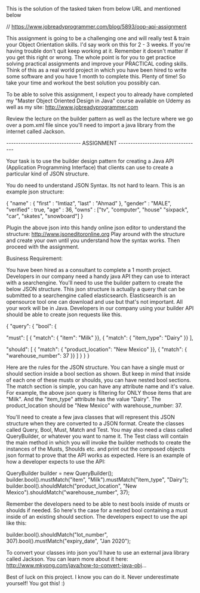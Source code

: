 This is the solution of the tasked taken from below URL and mentioned below

// https://www.jobreadyprogrammer.com/blog/5893/oop-api-assignment


This assignment is going to be a challenging one and will really test & train your Object Orientation skills. I'd say work on this for 2 - 3 weeks. If you're having trouble don't quit keep working at it. Remember it doesn't matter if you get this right or wrong. The whole point is for you to get practice solving practical assignments and improve your PRACTICAL coding skills. Think of this as a real world project in which you have been hired to write some software and you have 1 month to complete this. Plenty of time! So take your time and workout the best solution you possibly can.

To be able to solve this assignment, I expect you to already have completed my "Master Object Oriented Design in Java" course available on Udemy as well as my site: http://www.jobreadyprogrammer.com

Review the lecture on the builder pattern as well as the lecture where we go over a pom.xml file since you'll need to import a java library from the internet called Jackson.

------------------------------- ASSIGNMENT ----------------------------------

Your task is to use the builder design pattern for creating a Java API (Application Programming Interface) that clients can use to create a particular kind of JSON structure. 

You do need to understand JSON Syntax. Its not hard to learn. This is an example json structure:

{
"name" : { "first" : "Imtiaz", "last" : "Ahmad" },
"gender" : "MALE",
"verified" : true,
"age" : 36,
"owns" : ["tv", "computer", "house" "sixpack", "car", "skates", "snowboard"]
}

Plugin the above json into this handy online json editor to understand the structure: http://www.jsoneditoronline.org
Play around with the structure and create your own until you understand how the syntax works. 
Then proceed with the assignment.

Business Requirement:

You have been hired as a consultant to complete a 1 month project. Developers in our company need a handy java API they can use to interact with a searchengine. You'll need to use the builder pattern to create the below JSON structure. This json structure is actually a query that can be submitted to a searchengine called elasticsearch. 
Elasticsearch is an opensource tool one can download and use but that's not important. 
All your work will be in Java. Developers in our company using your builder API should be able to create json requests like this.


{
"query": { 
"bool": { 

"must": [
{ "match": { "item": "Milk" }}, 
{ "match": { "item_type": "Dairy" }} 
],

"should": [
{ "match": { "product_location": "New Mexico" }}, 
{ "match": { "warehouse_number": 37 }} 
]
}
}
}

Here are the rules for the JSON structure. You can have a single must or should section inside a bool section as shown. But keep in mind that inside of each one of these musts or shoulds, you can have nested bool sections. The match section is simple, you can have any attribute name and it's value. For example, the above json query is filtering for ONLY those items that are "Milk". 
And the "item_type" attribute has the value "Dairy". The product_location should be "New Mexico" with warehouse_number: 37. 


You'll need to create a few java classes that will represent this JSON structure when they are converted to a JSON format.
Create the classes called Query, Bool, Must, Match and Test. You may also need a class called QueryBuilder, or whatever you want to name it. The Test class will contain the main method in which you will invoke the builder methods to create the instances of the Musts, Shoulds etc. and print out the composed objects json format to prove that the API works as expected. Here is an example of how a developer expects to use the API:

QueryBuilder builder = new QueryBuilder();
builder.bool().mustMatch("item", "Milk").mustMatch("item_type", "Dairy");
builder.bool().shouldMatch("product_location", "New Mexico").shouldMatch("warehouse_number", 37);

Remember the developers need to be able to nest bools inside of musts or shoulds if needed. So here's the case for a nested bool containing a must inside of an existing should section. The developers expect to use the api like this:

builder.bool().shouldMatch("lot_number", 307).bool().mustMatch("expiry_date", "Jan 2020");


To convert your classes into json you'll have to use an external java library called Jackson. You can learn more about it here: http://www.mkyong.com/java/how-to-convert-java-obj...

Best of luck on this project. I know you can do it. Never underestimate yourself! You got this! :)
